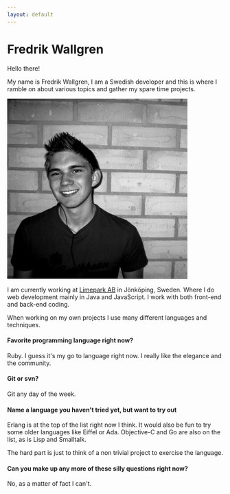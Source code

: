 ```yaml
---
layout: default
---
```

# Fredrik Wallgren

Hello there!

My name is Fredrik Wallgren, I am a Swedish developer and this is where I ramble on about various
topics and gather my spare time projects.

![Portrait](/images/fredrik.jpg)

I am currently working at [Limepark AB](http://limepark.se) in Jönköping, Sweden. Where I do web development mainly in
Java and JavaScript. I work with both front-end and back-end coding.

When working on my own projects I use many different languages and techniques.

#### Favorite programming language right now?

Ruby. I guess it's my go to language right now. I really like the elegance and the community.

#### Git or svn?

Git any day of the week.

#### Name a language you haven't tried yet, but want to try out

Erlang is at the top of the list right now I think. It would also be fun to try some older languages like
Eiffel or Ada. Objective-C and Go are also on the list, as is Lisp and Smalltalk.

The hard part is just to think of a non trivial project to exercise the language.

#### Can you make up any more of these silly questions right now?

No, as a matter of fact I can't.